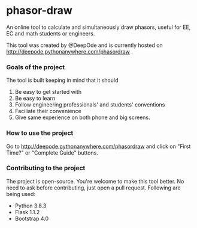 # phasor-draw
An online tool to calculate and simultaneously draw phasors, useful for EE, EC and math students or engineers. 

This tool was created by @DeepOde and is currently hosted on http://deepode.pythonanywhere.com/phasordraw .

### Goals of the project
The tool is built keeping in mind that it should
1. Be easy to get started with
2. Be easy to learn
3. Follow engineering professionals' and students' conventions
4. Faciliate their convenience 
5. Give same experience on both phone and big screens.

### How to use the project
Go to http://deepode.pythonanywhere.com/phasordraw and click on "First Time?" or "Complete Guide" buttons.

### Contributing to the project
The project is open-source. You're welcome to make this tool better. No need to ask before contributing, just open a pull request. 
Following are being used:
* Python 3.8.3
* Flask 1.1.2
* Bootstrap 4.0




